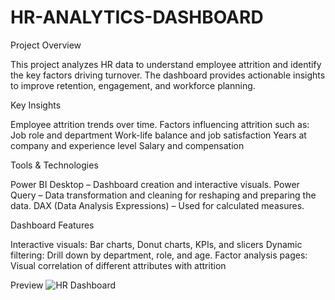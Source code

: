 # HR-ANALYTICS-DASHBOARD
Project Overview

This project analyzes HR data to understand employee attrition and identify the key factors driving turnover. The dashboard provides actionable insights to improve retention, engagement, and workforce planning.

Key Insights

Employee attrition trends over time.
Factors influencing attrition such as:
Job role and department
Work-life balance and job satisfaction
Years at company and experience level
Salary and compensation

Tools & Technologies

Power BI Desktop – Dashboard creation and interactive visuals.
Power Query – Data transformation and cleaning for reshaping and preparing the data.
DAX (Data Analysis Expressions) – Used for calculated measures.

Dashboard Features

Interactive visuals: Bar charts, Donut charts, KPIs, and slicers
Dynamic filtering: Drill down by department, role, and age.
Factor analysis pages: Visual correlation of different attributes with attrition

Preview
![HR Dashboard]((https://github.com/chahat17khullar/HR-ANALYTICS-DASHBOARD/blob/main/HR%20ANALYTICS.pdf))
